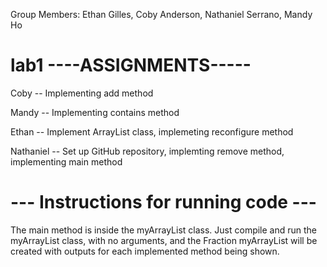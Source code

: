Group Members: Ethan Gilles, Coby Anderson, Nathaniel Serrano, Mandy Ho
# lab1 ----ASSIGNMENTS-----
Coby -- Implementing add method

Mandy -- Implementing contains method

Ethan -- Implement ArrayList class, implemeting reconfigure method

Nathaniel -- Set up GitHub repository, implemting remove method, implementing main method

# --- Instructions for running code ---

The main method is inside the myArrayList class. Just compile and run the myArrayList class, with no arguments, and the Fraction myArrayList will be created with outputs for each implemented method being shown.

